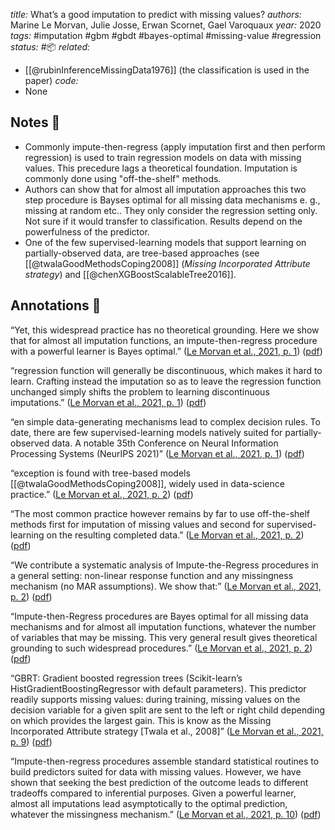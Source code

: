 *title:* What’s a good imputation to predict with missing values?
*authors:* Marine Le Morvan, Julie Josse, Erwan Scornet, Gael Varoquaux
*year:* 2020
*tags:* #imputation #gbm #gbdt #bayes-optimal #missing-value #regression 
*status:* #📦 
*related:*
- [[@rubinInferenceMissingData1976]] (the classification is used in the paper)
*code:*
- None
## Notes 📍

- Commonly impute-then-regress (apply imputation first and then perform regression) is  used to train regression models on data with missing values. This precedure lags a theoretical foundation. Imputation is commonly done using "off-the-shelf" methods.
- Authors can show that for almost all imputation approaches this two step procedure is Bayses optimal for all missing data mechanisms e. g., missing at random etc.. They only consider the regression setting only. Not sure if it would transfer to classification. Results depend on the powerfulness of the predictor.
- One of the few supervised-learning models that support learning on partially-observed data, are tree-based approaches (see [[@twalaGoodMethodsCoping2008]] (*Missing Incorporated Attribute strategy*) and [[@chenXGBoostScalableTree2016]].

## Annotations 📖

“Yet, this widespread practice has no theoretical grounding. Here we show that for almost all imputation functions, an impute-then-regress procedure with a powerful learner is Bayes optimal.” ([Le Morvan et al., 2021, p. 1](zotero://select/library/items/U5TTSA2S)) ([pdf](zotero://open-pdf/library/items/XAHMRU4X?page=1&annotation=DN4MMQYN))

“regression function will generally be discontinuous, which makes it hard to learn. Crafting instead the imputation so as to leave the regression function unchanged simply shifts the problem to learning discontinuous imputations.” ([Le Morvan et al., 2021, p. 1](zotero://select/library/items/U5TTSA2S)) ([pdf](zotero://open-pdf/library/items/XAHMRU4X?page=1&annotation=PCER8YFT))

“en simple data-generating mechanisms lead to complex decision rules. To date, there are few supervised-learning models natively suited for partially-observed data. A notable 35th Conference on Neural Information Processing Systems (NeurIPS 2021)” ([Le Morvan et al., 2021, p. 1](zotero://select/library/items/U5TTSA2S)) ([pdf](zotero://open-pdf/library/items/XAHMRU4X?page=1&annotation=ZVHKCFYD))

“exception is found with tree-based models [[@twalaGoodMethodsCoping2008]], widely used in data-science practice.” ([Le Morvan et al., 2021, p. 2](zotero://select/library/items/U5TTSA2S)) ([pdf](zotero://open-pdf/library/items/XAHMRU4X?page=2&annotation=YKLJHH8C))

“The most common practice however remains by far to use off-the-shelf methods first for imputation of missing values and second for supervised-learning on the resulting completed data.” ([Le Morvan et al., 2021, p. 2](zotero://select/library/items/U5TTSA2S)) ([pdf](zotero://open-pdf/library/items/XAHMRU4X?page=2&annotation=EQNKWHAD))

“We contribute a systematic analysis of Impute-the-Regress procedures in a general setting: non-linear response function and any missingness mechanism (no MAR assumptions). We show that:” ([Le Morvan et al., 2021, p. 2](zotero://select/library/items/U5TTSA2S)) ([pdf](zotero://open-pdf/library/items/XAHMRU4X?page=2&annotation=QL7X9VCQ))

“Impute-then-Regress procedures are Bayes optimal for all missing data mechanisms and for almost all imputation functions, whatever the number of variables that may be missing. This very general result gives theoretical grounding to such widespread procedures.” ([Le Morvan et al., 2021, p. 2](zotero://select/library/items/U5TTSA2S)) ([pdf](zotero://open-pdf/library/items/XAHMRU4X?page=2&annotation=RX34ADUM))

“GBRT: Gradient boosted regression trees (Scikit-learn’s HistGradientBoostingRegressor with default parameters). This predictor readily supports missing values: during training, missing values on the decision variable for a given split are sent to the left or right child depending on which provides the largest gain. This is know as the Missing Incorporated Attribute strategy [Twala et al., 2008]” ([Le Morvan et al., 2021, p. 9](zotero://select/library/items/U5TTSA2S)) ([pdf](zotero://open-pdf/library/items/XAHMRU4X?page=9&annotation=UXYKI88D))

“Impute-then-regress procedures assemble standard statistical routines to build predictors suited for data with missing values. However, we have shown that seeking the best prediction of the outcome leads to different tradeoffs compared to inferential purposes. Given a powerful learner, almost all imputations lead asymptotically to the optimal prediction, whatever the missingness mechanism.” ([Le Morvan et al., 2021, p. 10](zotero://select/library/items/U5TTSA2S)) ([pdf](zotero://open-pdf/library/items/XAHMRU4X?page=10&annotation=749VILY9))